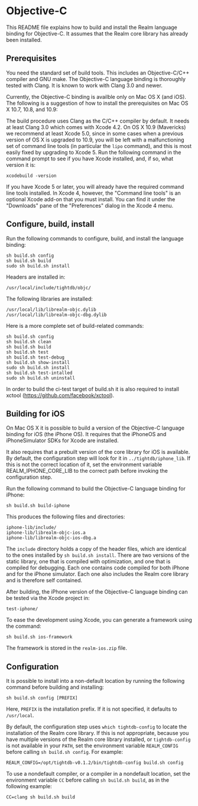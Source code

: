 Objective-C
===========

This README file explains how to build and install the Realm
language binding for Objective-C. It assumes that the Realm core
library has already been installed.


Prerequisites
-------------

You need the standard set of build tools. This includes an
Objective-C/C++ compiler and GNU make. The Objective-C language
binding is thoroughly tested with Clang. It is known to work with
Clang 3.0 and newer.

Currently, the Objective-C binding is availble only on Mac OS X (and
iOS). The following is a suggestion of how to install the
prerequisites on Mac OS X 10.7, 10.8, and 10.9:

The build procedure uses Clang as the C/C++ compiler by default. It
needs at least Clang 3.0 which comes with Xcode 4.2. On OS X 10.9
(Mavericks) we recommend at least Xcode 5.0, since in some cases when
a previous version of OS X is upgraded to 10.9, you will be left with
a malfunctioning set of command line tools (in particular the `lipo`
command), and this is most easily fixed by upgrading to Xcode 5. Run
the following command in the command prompt to see if you have Xcode
installed, and, if so, what version it is:

    xcodebuild -version

If you have Xcode 5 or later, you will already have the required
command line tools installed. In Xcode 4, however, the "Command line
tools" is an optional Xcode add-on that you must install. You can find
it under the "Downloads" pane of the "Preferences" dialog in the Xcode
4 menu.

Configure, build, install
-------------------------

Run the following commands to configure, build, and install the
language binding:

    sh build.sh config
    sh build.sh build
    sudo sh build.sh install

Headers are installed in:

    /usr/local/include/tightdb/objc/

The following libraries are installed:

    /usr/local/lib/librealm-objc.dylib
    /usr/local/lib/librealm-objc-dbg.dylib

Here is a more complete set of build-related commands:

    sh build.sh config
    sh build.sh clean
    sh build.sh build
    sh build.sh test
    sh build.sh test-debug
    sh build.sh show-install
    sudo sh build.sh install
    sh build.sh test-intalled
    sudo sh build.sh uninstall

In order to build the ci-test target of build.sh it is also required to install xctool (https://github.com/facebook/xctool).


Building for iOS
-------------------

On Mac OS X it is possible to build a version of the Objective-C
language binding for iOS (the iPhone OS). It requires that the
iPhoneOS and iPhoneSimulator SDKs for Xcode are installed.

It also requires that a prebuilt version of the core library for iOS
is available. By default, the configuration step will look for it in
`../tightdb/iphone_lib`. If this is not the correct location of it,
set the environment variable REALM_IPHONE_CORE_LIB to the correct
path before invoking the configuration step.

Run the following command to build the Objective-C language binding
for iPhone:

    sh build.sh build-iphone

This produces the following files and directories:

    iphone-lib/include/
    iphone-lib/librealm-objc-ios.a
    iphone-lib/librealm-objc-ios-dbg.a

The `include` directory holds a copy of the header files, which are
identical to the ones installed by `sh build.sh install`. There are
two versions of the static library, one that is compiled with
optimization, and one that is compiled for debugging. Each one
contains code compiled for both iPhone and for the iPhone
simulator. Each one also includes the Realm core library and is
therefore self contained.

After building, the iPhone version of the Objective-C language binding
can be tested via the Xcode project in:

    test-iphone/

To ease the development using Xcode, you can generate a framework using
the command:

    sh build.sh ios-framework

The framework is stored in the `realm-ios.zip` file.

Configuration
-------------

It is possible to install into a non-default location by running the
following command before building and installing:

    sh build.sh config [PREFIX]

Here, `PREFIX` is the installation prefix. If it is not specified, it
defaults to `/usr/local`.

By default, the configuration step uses `which tightdb-config` to
locate the installation of the Realm core library. If this is not
appropriate, because you have multiple versions of the Realm core
library installed, or `tightdb-config` is not available in your
`PATH`, set the environment variable `REALM_CONFIG` before calling
`sh build.sh config`. For example:

    REALM_CONFIG=/opt/tightdb-v0.1.2/bin/tightdb-config build.sh config

To use a nondefault compiler, or a compiler in a nondefault location,
set the environment variable `CC` before calling `sh build.sh build`,
as in the following example:

    CC=clang sh build.sh build
